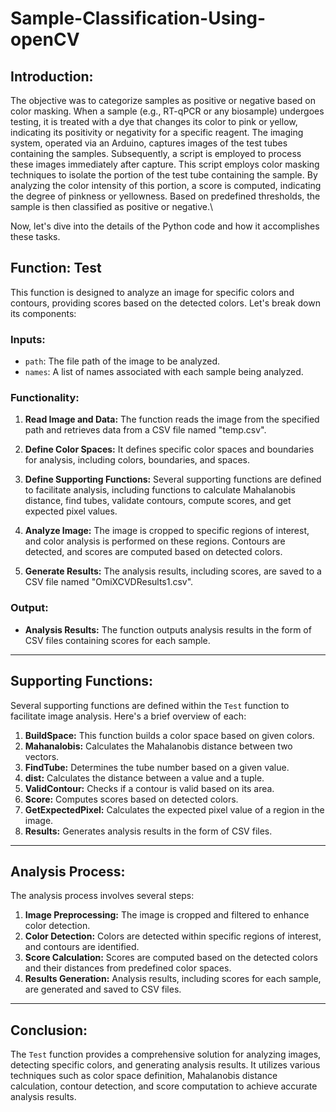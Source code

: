 # Sample-Classification-Using-openCV

## Introduction:

The objective was to categorize samples as positive or negative based on color masking. When a sample (e.g., RT-qPCR or any biosample) undergoes testing, it is treated with a dye that changes its color to pink or yellow, indicating its positivity or negativity for a specific reagent. The imaging system, operated via an Arduino, captures images of the test tubes containing the samples. Subsequently, a script is employed to process these images immediately after capture. This script employs color masking techniques to isolate the portion of the test tube containing the sample. By analyzing the color intensity of this portion, a score is computed, indicating the degree of pinkness or yellowness. Based on predefined thresholds, the sample is then classified as positive or negative.\

Now, let's dive into the details of the Python code and how it accomplishes these tasks.


## Function: Test

This function is designed to analyze an image for specific colors and contours, providing scores based on the detected colors. Let's break down its components:

### Inputs:

- `path`: The file path of the image to be analyzed.
- `names`: A list of names associated with each sample being analyzed.

### Functionality:

1. **Read Image and Data:** The function reads the image from the specified path and retrieves data from a CSV file named "temp.csv".
   
2. **Define Color Spaces:** It defines specific color spaces and boundaries for analysis, including colors, boundaries, and spaces.

3. **Define Supporting Functions:** Several supporting functions are defined to facilitate analysis, including functions to calculate Mahalanobis distance, find tubes, validate contours, compute scores, and get expected pixel values.

4. **Analyze Image:** The image is cropped to specific regions of interest, and color analysis is performed on these regions. Contours are detected, and scores are computed based on detected colors.

5. **Generate Results:** The analysis results, including scores, are saved to a CSV file named "OmiXCVDResults1.csv".

### Output:

- **Analysis Results:** The function outputs analysis results in the form of CSV files containing scores for each sample.

---

## Supporting Functions:

Several supporting functions are defined within the `Test` function to facilitate image analysis. Here's a brief overview of each:

1. **BuildSpace:** This function builds a color space based on given colors.
2. **Mahanalobis:** Calculates the Mahalanobis distance between two vectors.
3. **FindTube:** Determines the tube number based on a given value.
4. **dist:** Calculates the distance between a value and a tuple.
5. **ValidContour:** Checks if a contour is valid based on its area.
6. **Score:** Computes scores based on detected colors.
7. **GetExpectedPixel:** Calculates the expected pixel value of a region in the image.
8. **Results:** Generates analysis results in the form of CSV files.

---

## Analysis Process:

The analysis process involves several steps:

1. **Image Preprocessing:** The image is cropped and filtered to enhance color detection.
2. **Color Detection:** Colors are detected within specific regions of interest, and contours are identified.
3. **Score Calculation:** Scores are computed based on the detected colors and their distances from predefined color spaces.
4. **Results Generation:** Analysis results, including scores for each sample, are generated and saved to CSV files.

---

## Conclusion:

The `Test` function provides a comprehensive solution for analyzing images, detecting specific colors, and generating analysis results. It utilizes various techniques such as color space definition, Mahalanobis distance calculation, contour detection, and score computation to achieve accurate analysis results.
